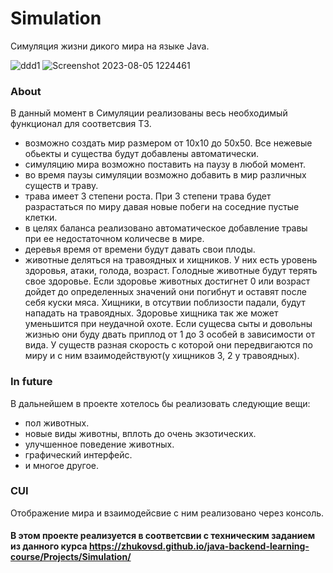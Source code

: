 # Simulation
Симуляция жизни дикого мира на языке Java.

![ddd1](https://github.com/dDevusS/Simulation-/assets/140493120/f6b85675-aee0-4d9e-aa0d-035a457ff74f) ![Screenshot 2023-08-05 1224461](https://github.com/dDevusS/Simulation-/assets/140493120/ca4aec0e-5e7f-49a8-97cc-d15f8388d98b)



### About
В данный момент в Симуляции реализованы весь необходимый функционал для соответсвия ТЗ.
- возможно создать мир размером от 10х10 до 50х50. Все нежевые обьекты и существа будут добавлены автоматически.
- симуляцию мира возможно поставить на паузу в любой момент.
- во время паузы симуляции возможно добавить в мир различных существ и траву.
- трава имеет 3 степени роста. При 3 степени трава будет разрастаться по миру давая новые побеги на соседние пустые клетки.
- в целях баланса реализовано автоматическое добавление травы при ее недостаточном количесве в мире.
- деревья время от времени будут давать свои плоды.
- животные деляться на травоядных и хищников. У них есть уровень здоровья, атаки, голода, возраст.
  Голодные животные будут терять свое здоровье. Если здоровье животных достигнет 0 или возраст дойдет до определенных значений они погибнут и оставят после себя куски мяса.
  Хищники, в отсутвии поблизости падали, будут нападать на травоядных. Здоровье хищника так же может уменьшится при неудачной охоте.
  Если сущесва сыты и довольны жизнью они буду двать приплод от 1 до 3 особей в зависимости от вида.
  У существ разная скорость с которой они передвигаются по миру и с ним взаимодействуют(у хищников 3, 2 у травоядных).

### In future
В дальнейшем в проекте хотелось бы реализовать следующие вещи:
- пол животных.
- новые виды животны, вплоть до очень экзотических.
- улучшенное поведение животных.
- графический интерфейс.
- и многое другое.

### CUI
Отображение мира и взаимодейсвие с ним реализовано через консоль.

#### В этом проекте реализуется в соответсвии с техническим заданием из данного курса https://zhukovsd.github.io/java-backend-learning-course/Projects/Simulation/
